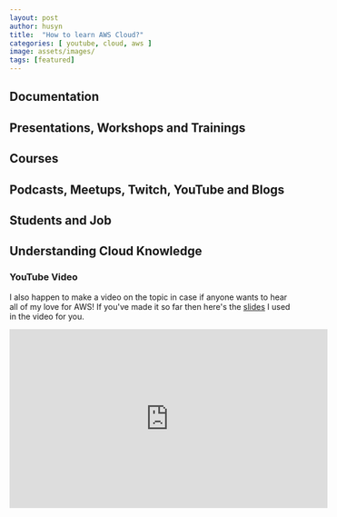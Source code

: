 ```yaml
---
layout: post
author: husyn
title:  "How to learn AWS Cloud?"
categories: [ youtube, cloud, aws ]
image: assets/images/
tags: [featured]
---
```


## Documentation


## Presentations, Workshops and Trainings


## Courses


## Podcasts, Meetups, Twitch, YouTube and Blogs


## Students and Job


## Understanding Cloud Knowledge


### YouTube Video

I also happen to make a video on the topic in case if anyone wants to hear all of my love for AWS! If you've made it so far then here's the [slides][slides] I used in the video for you.

<iframe width="560" height="315" src="https://www.youtube.com/embed/pHrGrwbQKU8" frameborder="0" allow="accelerometer; autoplay; clipboard-write; encrypted-media; gyroscope; picture-in-picture" allowfullscreen></iframe>

[aws-documentation]: https://aws.amazon.com/
[aws-workshops]: https://workshops.aws/
[aws-training]: https://www.aws.training/
[acloudguru]: https://acloudguru.com/
[podcast-aws-public]: https://soundcloud.com/user-400554634-327246271
[podcast-tech-chat]: https://soundcloud.com/user-684142981
[aws-user-groups]: https://aws.amazon.com/developer/community/usergroups/
[aws-youtube-channel]: https://www.youtube.com/user/AmazonWebServices
[aws-twitch]: https://www.twitch.tv/aws/videos
[devaxconnect]: https://www.twitch.tv/devaxconnect/videos
[slides]: https://husyn.dev/assets/pdf/AllAboutCloud-Learning.pdf